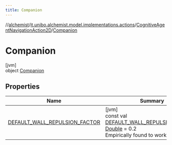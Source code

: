 ```yaml
---
title: Companion
---
```

//[alchemist](../../../../index.html)/[it.unibo.alchemist.model.implementations.actions](../../index.html)/[CognitiveAgentNavigationAction2D](../index.html)/[Companion](index.html)



# Companion



[jvm]\
object [Companion](index.html)



## Properties


| Name | Summary |
|---|---|
| [DEFAULT_WALL_REPULSION_FACTOR](-d-e-f-a-u-l-t_-w-a-l-l_-r-e-p-u-l-s-i-o-n_-f-a-c-t-o-r.html) | [jvm]<br>const val [DEFAULT_WALL_REPULSION_FACTOR](-d-e-f-a-u-l-t_-w-a-l-l_-r-e-p-u-l-s-i-o-n_-f-a-c-t-o-r.html): [Double](https://kotlinlang.org/api/latest/jvm/stdlib/kotlin/-double/index.html) = 0.2<br>Empirically found to work well. |

